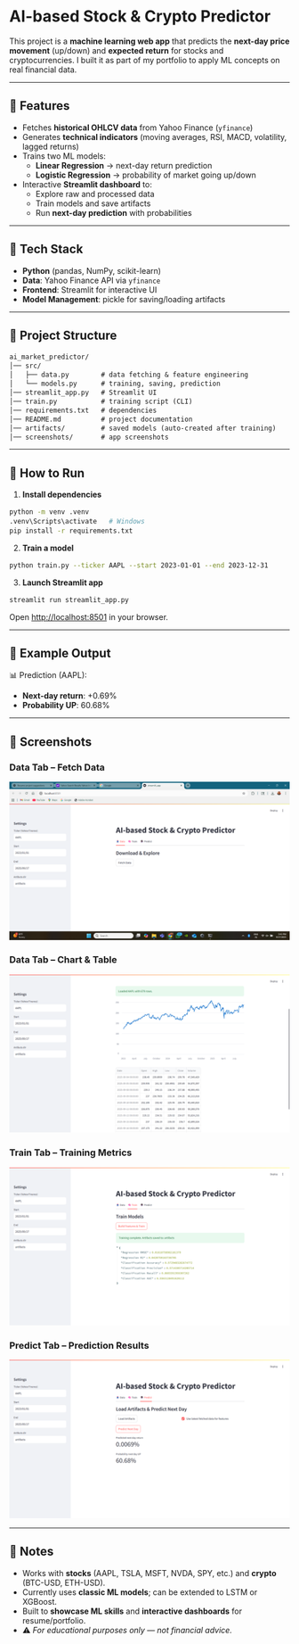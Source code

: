# AI-based Stock & Crypto Predictor  

This project is a **machine learning web app** that predicts the **next-day price movement** (up/down) and **expected return** for stocks and cryptocurrencies. I built it as part of my portfolio to apply ML concepts on real financial data.  

---

## 🔹 Features
- Fetches **historical OHLCV data** from Yahoo Finance (`yfinance`)  
- Generates **technical indicators** (moving averages, RSI, MACD, volatility, lagged returns)  
- Trains two ML models:  
  - **Linear Regression** → next-day return prediction  
  - **Logistic Regression** → probability of market going up/down  
- Interactive **Streamlit dashboard** to:  
  - Explore raw and processed data  
  - Train models and save artifacts  
  - Run **next-day prediction** with probabilities  

---

## 🔹 Tech Stack
- **Python** (pandas, NumPy, scikit-learn)  
- **Data**: Yahoo Finance API via `yfinance`  
- **Frontend**: Streamlit for interactive UI  
- **Model Management**: pickle for saving/loading artifacts  

---

## 🔹 Project Structure
```
ai_market_predictor/
│── src/
│   ├── data.py        # data fetching & feature engineering
│   └── models.py      # training, saving, prediction
│── streamlit_app.py   # Streamlit UI
│── train.py           # training script (CLI)
│── requirements.txt   # dependencies
│── README.md          # project documentation
│── artifacts/         # saved models (auto-created after training)
│── screenshots/       # app screenshots
```

---

## 🔹 How to Run  

1. **Install dependencies**  
```bash
python -m venv .venv
.venv\Scripts\activate   # Windows
pip install -r requirements.txt
```

2. **Train a model**  
```bash
python train.py --ticker AAPL --start 2023-01-01 --end 2023-12-31
```

3. **Launch Streamlit app**  
```bash
streamlit run streamlit_app.py
```
Open [http://localhost:8501](http://localhost:8501) in your browser.  

---

## 🔹 Example Output  

📊 Prediction (AAPL):  
- **Next-day return**: +0.69%  
- **Probability UP**: 60.68%  

---

## 🔹 Screenshots  

### Data Tab – Fetch Data  
![Data Fetch](screenshots/data_fetch.png)  

### Data Tab – Chart & Table  
![Data Chart](screenshots/data_chart.png)  

### Train Tab – Training Metrics  
![Train Tab](screenshots/train_tab.png)  

### Predict Tab – Prediction Results  
![Predict Tab](screenshots/predict_tab.png)  

---

## 🔹 Notes  
- Works with **stocks** (AAPL, TSLA, MSFT, NVDA, SPY, etc.) and **crypto** (BTC-USD, ETH-USD).  
- Currently uses **classic ML models**; can be extended to LSTM or XGBoost.  
- Built to **showcase ML skills** and **interactive dashboards** for resume/portfolio.  
- ⚠️ *For educational purposes only — not financial advice.*  

